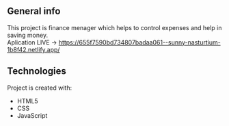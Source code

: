 ## General info
This project is finance menager which helps to control expenses and help in saving money.<br />
Aplication LIVE -> https://655f7590bd734807badaa061--sunny-nasturtium-1b8f42.netlify.app/


## Technologies
Project is created with:
* HTML5
* CSS
* JavaScript
